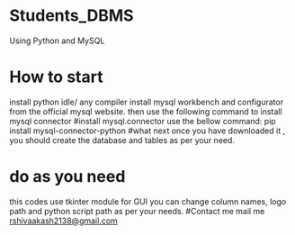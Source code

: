 # Students_DBMS
Using Python and MySQL
# How to start 
install python idle/ any compiler
install mysql workbench and configurator from the official mysql website.
then use the following command to install mysql connector
#install mysql.connector
use the bellow command:
pip install mysql-connector-python
#what next
once you have downloaded it , you should create the database and tables as per your need.
# do as you need
this codes use tkinter module for GUI
you can change column names, logo path and python script path as per your needs.
#Contact me
mail me rshivaakash2138@gmail.com
